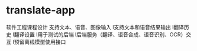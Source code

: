 # translate-app
软件工程课程设计
支持文本、语音、图像输入
l支持文本和语音结果输出
l翻译历史
l翻译设置
l用于测试的后端
l后端服务（翻译、语音合成、语音识别、OCR）交互
l预留离线模型使用接口

